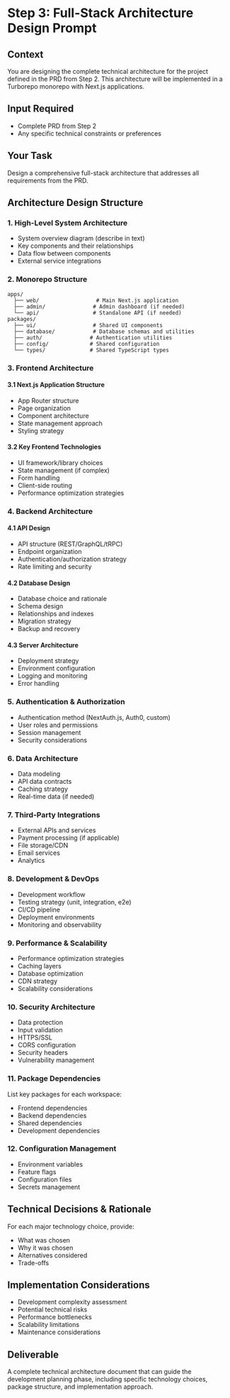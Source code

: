 # Step 3: Full-Stack Architecture Design Prompt

## Context
You are designing the complete technical architecture for the project defined in the PRD from Step 2. This architecture will be implemented in a Turborepo monorepo with Next.js applications.

## Input Required
- Complete PRD from Step 2
- Any specific technical constraints or preferences

## Your Task
Design a comprehensive full-stack architecture that addresses all requirements from the PRD.

## Architecture Design Structure

### 1. High-Level System Architecture
- System overview diagram (describe in text)
- Key components and their relationships
- Data flow between components
- External service integrations

### 2. Monorepo Structure
```
apps/
  ├── web/                  # Main Next.js application
  ├── admin/               # Admin dashboard (if needed)
  └── api/                 # Standalone API (if needed)
packages/
  ├── ui/                  # Shared UI components
  ├── database/            # Database schemas and utilities
  ├── auth/               # Authentication utilities
  ├── config/             # Shared configuration
  └── types/              # Shared TypeScript types
```

### 3. Frontend Architecture

#### 3.1 Next.js Application Structure
- App Router structure
- Page organization
- Component architecture
- State management approach
- Styling strategy

#### 3.2 Key Frontend Technologies
- UI framework/library choices
- State management (if complex)
- Form handling
- Client-side routing
- Performance optimization strategies

### 4. Backend Architecture

#### 4.1 API Design
- API structure (REST/GraphQL/tRPC)
- Endpoint organization
- Authentication/authorization strategy
- Rate limiting and security

#### 4.2 Database Design
- Database choice and rationale
- Schema design
- Relationships and indexes
- Migration strategy
- Backup and recovery

#### 4.3 Server Architecture
- Deployment strategy
- Environment configuration
- Logging and monitoring
- Error handling

### 5. Authentication & Authorization
- Authentication method (NextAuth.js, Auth0, custom)
- User roles and permissions
- Session management
- Security considerations

### 6. Data Architecture
- Data modeling
- API data contracts
- Caching strategy
- Real-time data (if needed)

### 7. Third-Party Integrations
- External APIs and services
- Payment processing (if applicable)
- File storage/CDN
- Email services
- Analytics

### 8. Development & DevOps
- Development workflow
- Testing strategy (unit, integration, e2e)
- CI/CD pipeline
- Deployment environments
- Monitoring and observability

### 9. Performance & Scalability
- Performance optimization strategies
- Caching layers
- Database optimization
- CDN strategy
- Scalability considerations

### 10. Security Architecture
- Data protection
- Input validation
- HTTPS/SSL
- CORS configuration
- Security headers
- Vulnerability management

### 11. Package Dependencies
List key packages for each workspace:
- Frontend dependencies
- Backend dependencies
- Shared dependencies
- Development dependencies

### 12. Configuration Management
- Environment variables
- Feature flags
- Configuration files
- Secrets management

## Technical Decisions & Rationale
For each major technology choice, provide:
- What was chosen
- Why it was chosen
- Alternatives considered
- Trade-offs

## Implementation Considerations
- Development complexity assessment
- Potential technical risks
- Performance bottlenecks
- Scalability limitations
- Maintenance considerations

## Deliverable
A complete technical architecture document that can guide the development planning phase, including specific technology choices, package structure, and implementation approach.